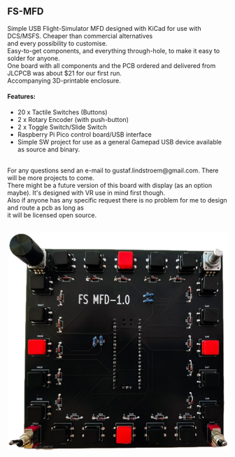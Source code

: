 ## FS-MFD
Simple USB Flight-Simulator MFD designed with KiCad for use with DCS/MSFS. Cheaper than commercial alternatives<br>
and every possibility to customise.<br>
Easy-to-get components, and everything through-hole, to make it easy to solder for anyone.<br>
One board with all components and the PCB ordered and delivered from JLCPCB was about $21 for our first run.<br>
Accompanying 3D-printable enclosure.<br>

#### Features:

* 20 x Tactile Switches (Buttons)
* 2 x Rotary Encoder (with push-button)
* 2 x Toggle Switch/Slide Switch
* Raspberry Pi Pico control board/USB interface
* Simple SW project for use as a general Gamepad USB device available as source and binary.
<br>
For any questions send an e-mail to gustaf.lindstroem@gmail.com. There will be more projects to come.<br>
There might be a future version of this board with display (as an option maybe). It's designed with VR use in mind first though.<br>
Also if anyone has any specific request there is no problem for me to design and route a pcb as long as<br>
it will be licensed open source.
<br><br>

![image](https://github.com/exyn/FS-MFD/blob/main/Misc/IMG_20240726_184938577_small.png)
